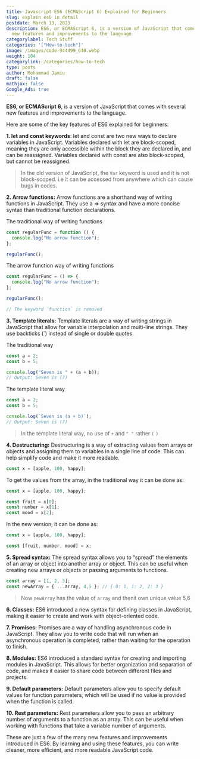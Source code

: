 ```yaml
---
title: Javascript ES6 (ECMAScript 6) Explained for Beginners
slug: explain es6 in detail
postdate: March 13, 2023
description: ES6, or ECMAScript 6, is a version of JavaScript that comes several
  new features and improvements to the language
categorylabel: Tech Stuff
categories: '["How-to-tech"]'
image: /images/code-944499_640.webp
weight: 104
categorylink: /categories/how-to-tech
type: posts
author: Mohammad Jamiu
draft: false
mathjax: false
Google_Ads: true
---
```

**ES6, or ECMAScript 6**, is a version of JavaScript that comes with several new features and improvements to the language.

Here are some of the key features of ES6 explained for beginners:

**1. let and const keywords**: let and const are two new ways to declare variables in JavaScript. Variables declared with let are block-scoped, meaning they are only accessible within the block they are declared in, and can be reassigned. Variables declared with const are also block-scoped, but cannot be reassigned.

> In the old version of JavaScript, the `Var` keyword is used and it is not block-scoped. i.e it can be accessed from anywhere which can cause bugs in codes.

**2. Arrow functions:** Arrow functions are a shorthand way of writing functions in JavaScript. They use a => syntax and have a more concise syntax than traditional function declarations.

The traditional way of writing functions

```js
const regularFunc = function () {
  console.log("No arrow function");
};

regularFunc();
```

The arrow function way of writing functions

```js
const regularFunc = () => {
  console.log("No arrow function");
};

regularFunc();

// The keyword `function` is removed
```

**3. Template literals:** Template literals are a way of writing strings in JavaScript that allow for variable interpolation and multi-line strings. They use backticks (`) instead of single or double quotes.

The traditional way

```js
const a = 2;
const b = 5;

console.log("Seven is " + (a + b));
// Output: Seven is (7)
```

The template literal way

```js
const a = 2;
const b = 5;

console.log(`Seven is (a + b)`);
// Output: Seven is (7)
```

> In the template literal way, no use of `+` and `" "` rather `(` `)`

**4. Destructuring:** Destructuring is a way of extracting values from arrays or objects and assigning them to variables in a single line of code. This can help simplify code and make it more readable.

```js
const x = [apple, 100, happy];
```

To get the values from the array, in the traditional way it can be done as:

```js
const x = [apple, 100, happy];

const fruit = x[0];
const number = x[1];
const mood = x[2];
```

In the new version, it can be done as:

```js
const x = [apple, 100, happy];

const [fruit, number, mood] = x;
```

**5. Spread syntax:** The spread syntax allows you to “spread” the elements of an array or object into another array or object. This can be useful when creating new arrays or objects or passing arguments to functions.

```js
const array = [1, 2, 3];
const newArray = { ...array, 4,5 }; // { 0: 1, 1: 2, 2: 3 }
```

> Now `newArray` has the value of `array` and thenit own unique value 5,6

**6. Classes:** ES6 introduced a new syntax for defining classes in JavaScript, making it easier to create and work with object-oriented code.

**7. Promises:** Promises are a way of handling asynchronous code in JavaScript. They allow you to write code that will run when an asynchronous operation is completed, rather than waiting for the operation to finish.

**8. Modules:** ES6 introduced a standard syntax for creating and importing modules in JavaScript. This allows for better organization and separation of code, and makes it easier to share code between different files and projects.

**9. Default parameters:** Default parameters allow you to specify default values for function parameters, which will be used if no value is provided when the function is called.

**10. Rest parameters:** Rest parameters allow you to pass an arbitrary number of arguments to a function as an array. This can be useful when working with functions that take a variable number of arguments.

These are just a few of the many new features and improvements introduced in ES6. By learning and using these features, you can write cleaner, more efficient, and more readable JavaScript code.